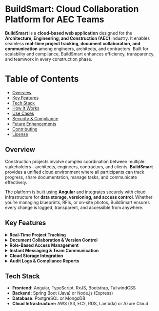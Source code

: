 # BuildSmart: Cloud Collaboration Platform for AEC Teams  
**BuildSmart** is a **cloud-based web application** designed for the **Architecture, Engineering, and Construction (AEC)** industry. It enables seamless **real-time project tracking, document collaboration, and communication** among engineers, architects, and contractors. Built for scalability and compliance, BuildSmart enhances efficiency, transparency, and teamwork in every construction phase.

# Table of Contents
- [Overview](#overview)
- [Key Features](#key-features)
- [Tech Stack](#tech-stack)
- [How It Works](#how-it-works)
- [Use Cases](#use-cases)
- [Security & Compliance](#security--compliance)
- [Future Enhancements](#future-enhancements)
- [Contributing](#contributing)
- [License](#license)

## Overview
Construction projects involve complex coordination between multiple stakeholders—architects, engineers, contractors, and clients. **BuildSmart** provides a unified cloud environment where all participants can track progress, share documentation, manage tasks, and communicate effectively.  

The platform is built using **Angular** and integrates securely with cloud infrastructure for **data storage, versioning, and access control**. Whether you’re managing blueprints, RFIs, or on-site photos, BuildSmart ensures every change is logged, transparent, and accessible from anywhere.

## Key Features

<details>
  <summary><b>Real-Time Project Tracking</b></summary>
  <ul>Monitor timelines, budgets, and milestones through dynamic dashboards with progress visualizations and alerts.</ul>
</details>

<details>
  <summary><b>Document Collaboration & Version Control</b></summary>
  <ul>Upload, share, and review CAD drawings, blueprints, and reports with automated version history and access control.</ul>
</details>

<details>
  <summary><b>Role-Based Access Management</b></summary>
  <ul>Securely manage permissions for engineers, project managers, and clients using role-based authentication.</ul>
</details>

<details>
  <summary><b>Instant Messaging & Team Communication</b></summary>
  <ul>Built-in chat channels and discussion threads for fast collaboration and issue resolution.</ul>
</details>

<details>
  <summary><b>Cloud Storage Integration</b></summary>
  <ul>Synchronizes with AWS S3 or Azure Blob for scalable document storage with encryption-at-rest and in-transit.</ul>
</details>

<details>
  <summary><b>Audit Logs & Compliance Reports</b></summary>
  <ul>Automatic tracking of document changes, user activity, and communication logs for compliance and transparency.</ul>
</details>

## Tech Stack
- **Frontend:** Angular, TypeScript, RxJS, Bootstrap, TailwindCSS  
- **Backend:** Spring Boot (Java) or Node.js (Express)  
- **Database:** PostgreSQL or MongoDB  
- **Cloud Infrastructure:** AWS (S3, EC2, RDS, Lambda) or Azure Cloud  
